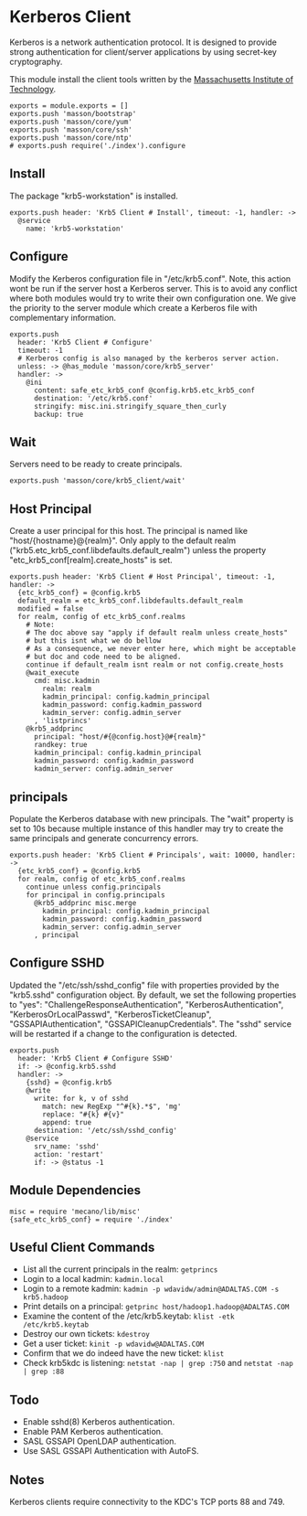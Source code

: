 
# Kerberos Client

Kerberos is a network authentication protocol. It is designed 
to provide strong authentication for client/server applications 
by using secret-key cryptography.

This module install the client tools written by the [Massachusetts 
Institute of Technology](http://web.mit.edu).

    exports = module.exports = []
    exports.push 'masson/bootstrap'
    exports.push 'masson/core/yum'
    exports.push 'masson/core/ssh'
    exports.push 'masson/core/ntp'
    # exports.push require('./index').configure

## Install

The package "krb5-workstation" is installed.

    exports.push header: 'Krb5 Client # Install', timeout: -1, handler: ->
      @service
        name: 'krb5-workstation'

## Configure

Modify the Kerberos configuration file in "/etc/krb5.conf". Note, 
this action wont be run if the server host a Kerberos server. 
This is to avoid any conflict where both modules would try to write 
their own configuration one. We give the priority to the server module 
which create a Kerberos file with complementary information.

    exports.push
      header: 'Krb5 Client # Configure'
      timeout: -1
      # Kerberos config is also managed by the kerberos server action.
      unless: -> @has_module 'masson/core/krb5_server'
      handler: ->
        @ini
          content: safe_etc_krb5_conf @config.krb5.etc_krb5_conf
          destination: '/etc/krb5.conf'
          stringify: misc.ini.stringify_square_then_curly
          backup: true

## Wait

Servers need to be ready to create principals.

    exports.push 'masson/core/krb5_client/wait'

## Host Principal

Create a user principal for this host. The principal is named like 
"host/{hostname}@{realm}". Only apply to the default realm 
("krb5.etc\_krb5\_conf.libdefaults.default_realm") unless the property
"etc_krb5_conf[realm].create\_hosts" is set.

    exports.push header: 'Krb5 Client # Host Principal', timeout: -1, handler: ->
      {etc_krb5_conf} = @config.krb5
      default_realm = etc_krb5_conf.libdefaults.default_realm
      modified = false
      for realm, config of etc_krb5_conf.realms
        # Note:
        # The doc above say "apply if default realm unless create_hosts"
        # but this isnt what we do bellow
        # As a consequence, we never enter here, which might be acceptable
        # but doc and code need to be aligned.
        continue if default_realm isnt realm or not config.create_hosts
        @wait_execute
          cmd: misc.kadmin
            realm: realm
            kadmin_principal: config.kadmin_principal
            kadmin_password: config.kadmin_password
            kadmin_server: config.admin_server
          , 'listprincs'
        @krb5_addprinc
          principal: "host/#{@config.host}@#{realm}"
          randkey: true
          kadmin_principal: config.kadmin_principal
          kadmin_password: config.kadmin_password
          kadmin_server: config.admin_server

## principals

Populate the Kerberos database with new principals. The "wait" property is
set to 10s because multiple instance of this handler may try to create the same
principals and generate concurrency errors.

    exports.push header: 'Krb5 Client # Principals', wait: 10000, handler: ->
      {etc_krb5_conf} = @config.krb5
      for realm, config of etc_krb5_conf.realms
        continue unless config.principals
        for principal in config.principals  
          @krb5_addprinc misc.merge
            kadmin_principal: config.kadmin_principal
            kadmin_password: config.kadmin_password
            kadmin_server: config.admin_server
          , principal

## Configure SSHD

Updated the "/etc/ssh/sshd\_config" file with properties provided by the "krb5.sshd" 
configuration object. By default, we set the following properties to "yes": "ChallengeResponseAuthentication",
"KerberosAuthentication", "KerberosOrLocalPasswd", "KerberosTicketCleanup", "GSSAPIAuthentication", 
"GSSAPICleanupCredentials". The "sshd" service will be restarted if a change to the configuration is detected.

    exports.push
      header: 'Krb5 Client # Configure SSHD'
      if: -> @config.krb5.sshd
      handler: ->
        {sshd} = @config.krb5
        @write
          write: for k, v of sshd
            match: new RegExp "^#{k}.*$", 'mg'
            replace: "#{k} #{v}"
            append: true
          destination: '/etc/ssh/sshd_config'
        @service
          srv_name: 'sshd'
          action: 'restart'
          if: -> @status -1

## Module Dependencies

    misc = require 'mecano/lib/misc'
    {safe_etc_krb5_conf} = require './index'

## Useful Client Commands

*   List all the current principals in the realm: `getprincs`
*   Login to a local kadmin: `kadmin.local`
*   Login to a remote kadmin: `kadmin -p wdavidw/admin@ADALTAS.COM -s krb5.hadoop`
*   Print details on a principal: `getprinc host/hadoop1.hadoop@ADALTAS.COM`
*   Examine the content of the /etc/krb5.keytab: `klist -etk /etc/krb5.keytab`
*   Destroy our own tickets: `kdestroy`
*   Get a user ticket: `kinit -p wdavidw@ADALTAS.COM`
*   Confirm that we do indeed have the new ticket: `klist`
*   Check krb5kdc is listening: `netstat -nap | grep :750` and `netstat -nap | grep :88`

## Todo

*   Enable sshd(8) Kerberos authentication.
*   Enable PAM Kerberos authentication.
*   SASL GSSAPI OpenLDAP authentication.
*   Use SASL GSSAPI Authentication with AutoFS.

## Notes

Kerberos clients require connectivity to the KDC's TCP ports 88 and 749.
